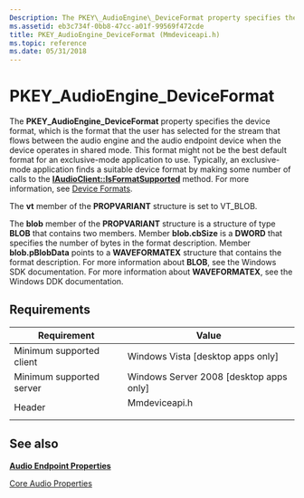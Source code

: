 ```yaml
---
Description: The PKEY\_AudioEngine\_DeviceFormat property specifies the device format, which is the format that the user has selected for the stream that flows between the audio engine and the audio endpoint device when the device operates in shared mode.
ms.assetid: eb3c734f-0bb8-47cc-a01f-99569f472cde
title: PKEY_AudioEngine_DeviceFormat (Mmdeviceapi.h)
ms.topic: reference
ms.date: 05/31/2018
---
```


# PKEY\_AudioEngine\_DeviceFormat

The **PKEY\_AudioEngine\_DeviceFormat** property specifies the device format, which is the format that the user has selected for the stream that flows between the audio engine and the audio endpoint device when the device operates in shared mode. This format might not be the best default format for an exclusive-mode application to use. Typically, an exclusive-mode application finds a suitable device format by making some number of calls to the [**IAudioClient::IsFormatSupported**](/windows/desktop/api/Audioclient/nf-audioclient-iaudioclient-isformatsupported) method. For more information, see [Device Formats](device-formats.md).

The **vt** member of the **PROPVARIANT** structure is set to VT\_BLOB.

The **blob** member of the **PROPVARIANT** structure is a structure of type **BLOB** that contains two members. Member **blob.cbSize** is a **DWORD** that specifies the number of bytes in the format description. Member **blob.pBlobData** points to a **WAVEFORMATEX** structure that contains the format description. For more information about **BLOB**, see the Windows SDK documentation. For more information about **WAVEFORMATEX**, see the Windows DDK documentation.

## Requirements



| Requirement | Value |
|-------------------------------------|------------------------------------------------------------------------------------------|
| Minimum supported client<br/> | Windows Vista \[desktop apps only\]<br/>                                           |
| Minimum supported server<br/> | Windows Server 2008 \[desktop apps only\]<br/>                                     |
| Header<br/>                   | <dl> <dt>Mmdeviceapi.h</dt> </dl> |



## See also

<dl> <dt>

[**Audio Endpoint Properties**](audio-endpoint-properties.md)
</dt> <dt>

[Core Audio Properties](core-audio-properties.md)
</dt> </dl>

 

 





